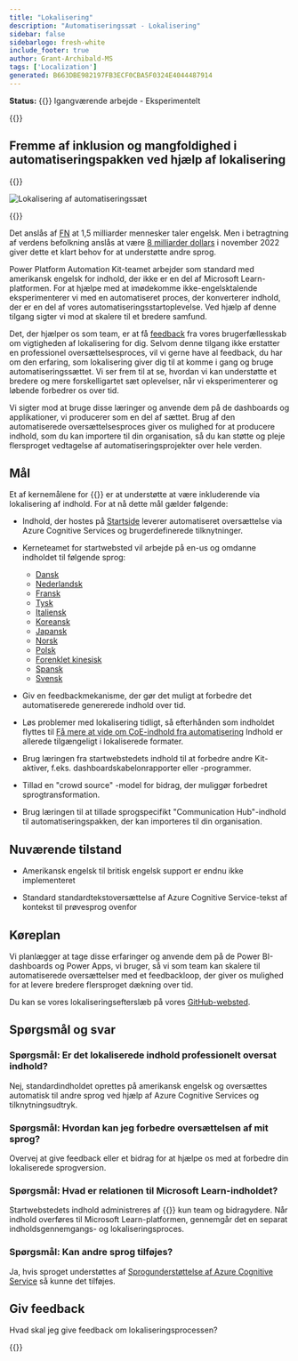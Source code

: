 ```yaml
---
title: "Lokalisering"
description: "Automatiseringssæt - Lokalisering"
sidebar: false
sidebarlogo: fresh-white
include_footer: true
author: Grant-Archibald-MS
tags: ['Localization']
generated: B663DBE982197FB3ECF0CBA5F0324E4044487914
---
```


**Status:** {{<externalImage src="https://github.githubassets.com/images/icons/emoji/unicode/1f6a7.png" size="16x16" text="Construction Icon">}} Igangværende arbejde - Eksperimentelt

{{<toc>}}

## Fremme af inklusion og mangfoldighed i automatiseringspakken ved hjælp af lokalisering

{{<border>}}

![Lokalisering af automatiseringssæt](/images/automation-kit-localization.png)

{{</border>}}

Det anslås af [FN](https://hr.un.org/unhq/languages/english) at 1,5 milliarder mennesker taler engelsk. Men i betragtning af verdens befolkning anslås at være [8 milliarder dollars](https://www.un.org/en/desa/world-population-reach-8-billion-15-november-2022) i november 2022 giver dette et klart behov for at understøtte andre sprog.

Power Platform Automation Kit-teamet arbejder som standard med amerikansk engelsk for indhold, der ikke er en del af Microsoft Learn-platformen. For at hjælpe med at imødekomme ikke-engelsktalende eksperimenterer vi med en automatiseret proces, der konverterer indhold, der er en del af vores automatiseringsstartoplevelse. Ved hjælp af denne tilgang sigter vi mod at skalere til et bredere samfund.

Det, der hjælper os som team, er at få [feedback](/da#provide-feedback) fra vores brugerfællesskab om vigtigheden af lokalisering for dig. Selvom denne tilgang ikke erstatter en professionel oversættelsesproces, vil vi gerne have al feedback, du har om den erfaring, som lokalisering giver dig til at komme i gang og bruge automatiseringssættet. Vi ser frem til at se, hvordan vi kan understøtte et bredere og mere forskelligartet sæt oplevelser, når vi eksperimenterer og løbende forbedrer os over tid.

Vi sigter mod at bruge disse læringer og anvende dem på de dashboards og applikationer, vi producerer som en del af sættet. Brug af den automatiserede oversættelsesproces giver os mulighed for at producere indhold, som du kan importere til din organisation, så du kan støtte og pleje flersproget vedtagelse af automatiseringsprojekter over hele verden.

## Mål

Et af kernemålene for {{<product-name>}} er at understøtte at være inkluderende via lokalisering af indhold. For at nå dette mål gælder følgende:

- Indhold, der hostes på [Startside](https://aka.ms/ak4pp/starter) leverer automatiseret oversættelse via Azure Cognitive Services og brugerdefinerede tilknytninger.

- Kerneteamet for startwebsted vil arbejde på en-us og omdanne indholdet til følgende sprog:

  - [Dansk](https://microsoft.github.io/powercat-automation-kit/da/)
  - [Nederlandsk](https://microsoft.github.io/powercat-automation-kit/nl/)
  - [Fransk](https://microsoft.github.io/powercat-automation-kit/fr/)
  - [Tysk](https://microsoft.github.io/powercat-automation-kit/de/) 
  - [Italiensk](https://microsoft.github.io/powercat-automation-kit/it/)
  - [Koreansk](https://microsoft.github.io/powercat-automation-kit/ko/)
  - [Japansk](https://microsoft.github.io/powercat-automation-kit/ja/)
  - [Norsk](https://microsoft.github.io/powercat-automation-kit/nb/)
  - [Polsk](https://microsoft.github.io/powercat-automation-kit/pl/)
  - [Forenklet kinesisk](https://microsoft.github.io/powercat-automation-kit/zh-hans)
  - [Spansk](https://microsoft.github.io/powercat-automation-kit/es/)
  - [Svensk](https://microsoft.github.io/powercat-automation-kit/sv/)

- Giv en feedbackmekanisme, der gør det muligt at forbedre det automatiserede genererede indhold over tid.

- Løs problemer med lokalisering tidligt, så efterhånden som indholdet flyttes til [Få mere at vide om CoE-indhold fra automatisering](https://aka.ms/AutomationCoE) Indhold er allerede tilgængeligt i lokaliserede formater.

- Brug læringen fra startwebstedets indhold til at forbedre andre Kit-aktiver, f.eks. dashboardskabelonrapporter eller -programmer.

- Tillad en "crowd source" -model for bidrag, der muliggør forbedret sprogtransformation.

- Brug læringen til at tillade sprogspecifikt "Communication Hub"-indhold til automatiseringspakken, der kan importeres til din organisation.

## Nuværende tilstand

- Amerikansk engelsk til britisk engelsk support er endnu ikke implementeret

- Standard standardtekstoversættelse af Azure Cognitive Service-tekst af kontekst til prøvesprog ovenfor

## Køreplan

Vi planlægger at tage disse erfaringer og anvende dem på de Power BI-dashboards og Power Apps, vi bruger, så vi som team kan skalere til automatiserede oversættelser med et feedbackloop, der giver os mulighed for at levere bredere flersproget dækning over tid.

Du kan se vores lokaliseringsefterslæb på vores [GitHub-websted](https://github.com/microsoft/powercat-automation-kit/issues?q=is%3Aopen+is%3Aissue+label%3Alocalization).

## Spørgsmål og svar

### **Spørgsmål:** Er det lokaliserede indhold professionelt oversat indhold?

Nej, standardindholdet oprettes på amerikansk engelsk og oversættes automatisk til andre sprog ved hjælp af Azure Cognitive Services og tilknytningsudtryk.

### **Spørgsmål:** Hvordan kan jeg forbedre oversættelsen af mit sprog?

Overvej at give feedback eller et bidrag for at hjælpe os med at forbedre din lokaliserede sprogversion.

### **Spørgsmål:** Hvad er relationen til Microsoft Learn-indholdet?

Startwebstedets indhold administreres af {{<product-name>}} kun team og bidragydere. Når indhold overføres til Microsoft Learn-platformen, gennemgår det en separat indholdsgennemgangs- og lokaliseringsproces.

### **Spørgsmål:** Kan andre sprog tilføjes?

Ja, hvis sproget understøttes af [Sprogunderstøttelse af Azure Cognitive Service](https://learn.microsoft.com/azure/cognitive-services/language-support) så kunne det tilføjes.

## Giv feedback

Hvad skal jeg give feedback om lokaliseringsprocessen?

{{<questions name="/content/da/localization.json" completed="Tak fordi du udfyldte spørgsmål" showNavigationButtons="false" locale="da">}}
